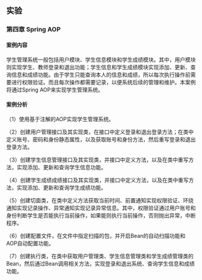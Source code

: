 ## 实验

### 第四章 Spring AOP

#### 案例内容

学生管理系统一般包括用户模块、学生信息模块和学生成绩模块。其中，用户模块则实现学生、教师登录和退出功能；学生信息和学生成绩模块实现添加、更新、查询信息和成绩功能。由于学生只能查询本人的信息和成绩，所以每次执行操作前需要进行权限验证。而且每次操作都需要记录，以便系统后续的管理和维护。本案例将通过Spring AOP来实现学生管理系统。



#### 案例分析

（1）使用基于注解的AOP实现学生管理系统。

（2）创建用户管理接口及其实现类，在接口中定义登录和退出登录方法；在类中定义账号、密码和身份静态属性，以及获取账号和身份方法，然后重写登录和退出登录方法。

（3）创建学生信息管理接口及其实现类，并接口中定义方法，以及在类中重写方法，实现添加、更新和查询学生信息功能。

（4）创建学生成绩成绩接口及其实现类，并接口中定义方法，以及在类中重写方法，实现添加、更新和查询学生成绩功能。

（5）创建切面类，在类中定义方法获取当前时间、前置通知实现权限验证、环绕通知实现记录操作、异常通知实现记录异常信息。其中，权限验证通过用户账号和身份判断学生是否能执行当前操作，如果能则执行当前操作，否则抛出异常，中断程序。

（6）创建配置文件，在文件中指定扫描的包，并开启Bean的自动扫描功能和AOP自动配置功能。

（7）创建执行类，在类中获取用户管理类、学生信息管理类和学生成绩管理类的Bean，然后通过Bean调用相关方法，实现登录和退出系统、查询学生信息和成绩功能。